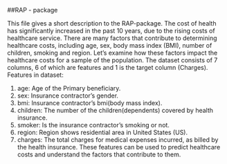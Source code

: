 ##RAP - package

This file gives a short description to the RAP-package.
The cost of health has significantly increased in the past 10 years, due to the rising costs of
healthcare service. There are many factors that contribute to determining healthcare costs,
including age, sex, body mass index (BMI), number of children, smoking and region. Let’s
examine how these factors impact the healthcare costs for a sample of the population.
The dataset consists of 7 columns, 6 of which are features and 1 is the target column (Charges).
Features in dataset:
1. age: Age of the Primary beneficiary.
2. sex: Insurance contractor’s gender.
3. bmi: Insurance contractor’s bmi(body mass index).
4. children: The number of the children(dependents) covered by health insurance.
5. smoker: Is the insurance contractor’s smoking or not.
6. region: Region shows residential area in United States (US).
7. charges: The total charges for medical expenses incurred, as billed by the health insurance.
These features can be used to predict healthcare costs and understand the factors that contribute to
them.
